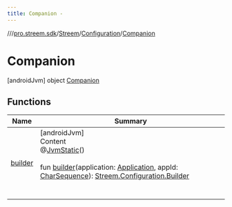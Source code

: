 ```yaml
---
title: Companion -
---
```

//[<root>](../../../../../index.md)/[pro.streem.sdk](../../../index.md)/[Streem](../../index.md)/[Configuration](../index.md)/[Companion](index.md)



# Companion  
 [androidJvm] object [Companion](index.md)   


## Functions  
  
|  Name |  Summary | 
|---|---|
| <a name="pro.streem.sdk/Streem.Configuration.Companion/builder/#android.app.Application#kotlin.CharSequence/PointingToDeclaration/"></a>[builder](builder.md)| <a name="pro.streem.sdk/Streem.Configuration.Companion/builder/#android.app.Application#kotlin.CharSequence/PointingToDeclaration/"></a>[androidJvm]  <br>Content  <br>@[JvmStatic](https://kotlinlang.org/api/latest/jvm/stdlib/kotlin.jvm/-jvm-static/index.html)()  <br>  <br>fun [builder](builder.md)(application: [Application](https://developer.android.com/reference/kotlin/android/app/Application.html), appId: [CharSequence](https://kotlinlang.org/api/latest/jvm/stdlib/kotlin/-char-sequence/index.html)): [Streem.Configuration.Builder](../-builder/index.md)  <br><br><br>|

